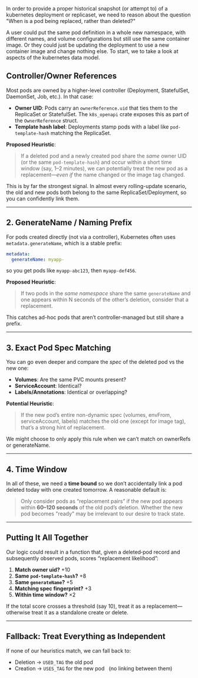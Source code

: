 
In order to provide a proper historical snapshot (or attempt to) of a kubernetes deployment or replicaset, we need to reason about the question "When is a pod being replaced, rather than deleted?"

A user could put the same pod definition in a whole new namespace, with different names, and volume configurations but still use the same container image. Or they could just be updating the deployment to use a new container image and change nothing else.
To start, we to take a look at aspects of the kubernetes data model.

## **Controller/Owner References**

Most pods are owned by a higher-level controller (Deployment, StatefulSet, DaemonSet, Job, etc.). In that case:

* **Owner UID**: Pods carry an `ownerReference.uid` that ties them to the ReplicaSet or StatefulSet. The `k8s_openapi` crate exposes this as part of the `OwnerReference` struct.
* **Template hash label**: Deployments stamp pods with a label like `pod-template-hash` matching the ReplicaSet.

**Proposed Heuristic**:

> If a deleted pod and a newly created pod share the *same* owner UID (or the same `pod-template-hash`) and occur within a short time window (say, 1–2 minutes), we can potentially treat the new pod as a replacement—*even if* the name changed or the image tag changed.

This is by far the strongest signal. In almost every rolling-update scenario, the old and new pods both belong to the same ReplicaSet/Deployment, so you can confidently link them.

---

## 2. **GenerateName / Naming Prefix**

For pods created directly (not via a controller), Kubernetes often uses `metadata.generateName`, which is a stable prefix:

```yaml
metadata:
  generateName: myapp-
```

so you get pods like `myapp-abc123`, then `myapp-def456`.

**Proposed Heuristic**:

> If two pods in the *same namespace* share the same `generateName` and one appears within N seconds of the other’s deletion, consider that a replacement.

This catches ad-hoc pods that aren’t controller-managed but still share a prefix.

---

## 3. **Exact Pod Spec Matching**

You can go even deeper and compare the *spec* of the deleted pod vs the new one:

* **Volumes**: Are the same PVC mounts present?
* **ServiceAccount**: Identical?
* **Labels/Annotations**: Identical or overlapping?

**Potential Heuristic**:

> If the new pod’s entire non-dynamic spec (volumes, envFrom, serviceAccount, labels) matches the old one (except for image tag), that’s a strong hint of replacement.

We might choose to only apply this rule when we can’t match on ownerRefs or generateName.

---

## 4. **Time Window**

In all of these, we need a **time bound** so we don’t accidentally link a pod deleted today with one created tomorrow. A reasonable default is:

> Only consider pods as “replacement pairs” if the new pod appears within **60–120 seconds** of the old pod’s deletion. Whether the new pod becomes "ready" may be irrelevant to our desire to track state.
---

## Putting It All Together

Our logic could result in a function that, given a deleted‐pod record and subsequently observed pods, scores “replacement likelihood”:

1. **Match owner uid?** +10
2. **Same `pod-template-hash`?** +8
3. **Same `generateName`?** +5
4. **Matching spec fingerprint?** +3
5. **Within time window?** ×2

If the total score crosses a threshold (say 10), treat it as a replacement—otherwise treat it as a standalone create or delete.

---

## Fallback: Treat Everything as Independent

If none of our heuristics match, we can fall back to:

* Deletion → `USED_TAG` the old pod
* Creation → `USES_TAG` for the new pod   
  (no linking between them)

